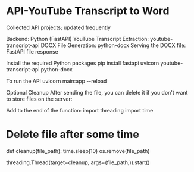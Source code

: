 # API-YouTube Transcript to Word
Collected API projects; updated frequently

Backend: Python (FastAPI)
YouTube Transcript Extraction: youtube-transcript-api
DOCX File Generation: python-docx
Serving the DOCX file: FastAPI file response



Install the required Python packages
pip install fastapi uvicorn youtube-transcript-api python-docx


To run the API
uvicorn main:app --reload


Optional Cleanup
After sending the file, you can delete it if you don't want to store files on the server:

Add to the end of the function:
import threading
import time

# Delete file after some time
def cleanup(file_path):
    time.sleep(10)
    os.remove(file_path)

threading.Thread(target=cleanup, args=(file_path,)).start()
